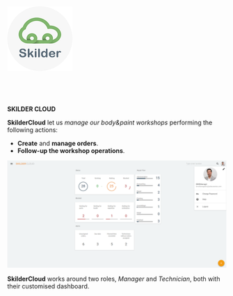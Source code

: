![](Images/LogoSilderCloud_mini.png)

  

  
  
**SKILDER CLOUD**    
  
**SkilderCloud** let us _manage our body&paint workshops_ performing the following actions:  
  
 - **Create** and **manage orders**.  
 - **Follow-up the workshop operations**.    
  
![](Images/en-EN_SkilderCloudDashboard_1.png)    

  
**SkilderCloud** works around two roles, _Manager_ and _Technician_, both with their customised dashboard.  
 
  


 

